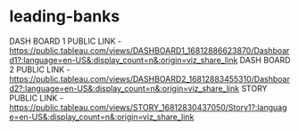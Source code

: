 # leading-banks


DASH BOARD 1 PUBLIC LINK - https://public.tableau.com/views/DASHBOARD1_16812886623870/Dashboard1?:language=en-US&:display_count=n&:origin=viz_share_link
DASH BOARD 2 PUBLIC LINK - https://public.tableau.com/views/DASHBOARD2_16812883455310/Dashboard2?:language=en-US&:display_count=n&:origin=viz_share_link
STORY PUBLIC LINK - https://public.tableau.com/views/STORY_16812830437050/Story1?:language=en-US&:display_count=n&:origin=viz_share_link
